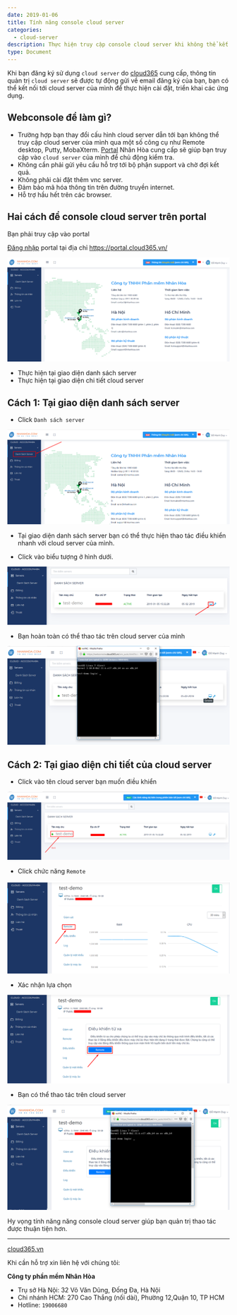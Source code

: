 ```yaml
---
date: 2019-01-06
title: Tính năng console cloud server
categories:
  - cloud-server
description: Thực hiện truy cập console cloud server khi không thể kết nối từ xa
type: Document
---
```


Khi bạn đăng ký sử dụng `cloud server` do <a href="https://cloud365.vn/" target="_blank">cloud365</a> cung cấp, thông tin quản trị `cloud server` sẽ được tự động gửi về email đăng ký của bạn, bạn có thể kết nối tới cloud server của mình để thực hiện cài đặt, triển khai các ứng dụng.

## Webconsole để làm gì?

+ Trường hợp bạn thay đổi cấu hình cloud server dẫn tới bạn không thể truy cập cloud server của mình qua một số công cụ như Remote desktop, Putty, MobaXterm. <a href="https://portal.cloud365.vn/user/login/" target="_blank">Portal</a> Nhân Hòa cung cấp sẽ giúp bạn truy cập vào `cloud server` của mình để chủ động kiểm tra.<br>
+ Không cần phải gửi yêu cầu hỗ trợ tới bộ phận support và chờ đợi kết quả.<br>
+ Không phải cài đặt thêm vnc server.<br>
+ Đảm bảo mã hóa thông tin trên đường truyền internet.<br>
+ Hỗ trợ hầu hết trên các browser.

## Hai cách để console cloud server trên portal

Bạn phải truy cập vào portal

<a href="https://support.cloud365.vn/account-settings/dang-nhap-portal/" target="_blank">Đăng nhập</a> portal tại địa chỉ <a href="https://portal.cloud365.vn/" target="_blank">https://portal.cloud365.vn/</a>

![](/images/img-remote-cloud-server/Screenshot_600.png)

+ Thực hiện tại giao diện danh sách server<br>
+ Thực hiện tại giao diện chi tiết cloud server

## Cách 1: Tại giao diện danh sách server

+ Click `Danh sách server`

![](/images/img-remote-cloud-server/Screenshot_601.png)

+ Tại giao diện danh sách server bạn có thể thực hiện thao tác điều khiển nhanh với cloud server của mình.

+ Click vào biểu tượng ở hình dưới.

![](/images/img-remote-cloud-server/Screenshot_608.png)

+ Bạn hoàn toàn có thể thao tác trên cloud server của mình

![](/images/img-remote-cloud-server/Screenshot_609.png)

## Cách 2: Tại giao diện chi tiết của cloud server

+ Click vào tên cloud server bạn muốn điều khiển

![](/images/img-remote-cloud-server/Screenshot_604.png)

+ Click chức năng `Remote`

![](/images/img-remote-cloud-server/Screenshot_610.png)

+ Xác nhận lựa chọn

![](/images/img-remote-cloud-server/Screenshot_611.png)

+ Bạn có thể thao tác trên cloud server

![](/images/img-remote-cloud-server/Screenshot_612.png)

Hy vọng tính năng năng console cloud server giúp bạn quản trị thao tác được thuận tiện hơn.

---
<a href="https://cloud365.vn/" target="_blank">cloud365.vn</a>

Khi cần hỗ trợ xin liên hệ với chúng tôi:

**Công ty phần mềm Nhân Hòa**
- Trụ sở Hà Nội: 32 Võ Văn Dũng, Đống Đa, Hà Nội
- Chi nhánh HCM: 270 Cao Thắng (nối dài), Phường 12,Quận 10, TP HCM
- Hotline: `19006680`




